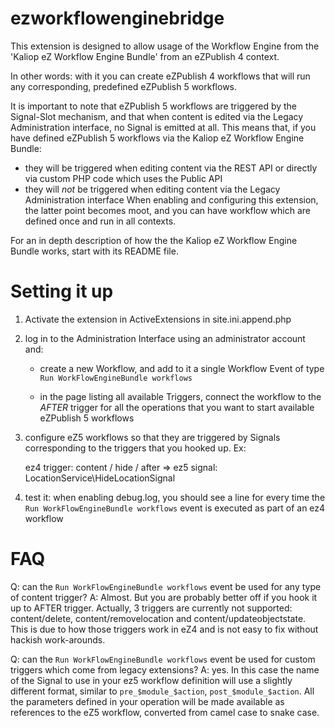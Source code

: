 ezworkflowenginebridge
======================

This extension is designed to allow usage of the Workflow Engine from the 'Kaliop eZ Workflow Engine Bundle' from an
eZPublish 4 context.

In other words: with it you can create eZPublish 4 workflows that will run any corresponding, predefined eZPublish 5 workflows.

It is important to note that eZPublish 5 workflows are triggered by the Signal-Slot mechanism, and that when content
is edited via the Legacy Administration interface, no Signal is emitted at all.
This means that, if you have defined eZPublish 5 workflows via the Kaliop eZ Workflow Engine Bundle:
- they will be triggered when editing content via the REST API or directly via custom PHP code which uses the Public API
- they will *not* be triggered when editing content via the Legacy Administration interface
When enabling and configuring this extension, the latter point becomes moot, and you can have workflow which are defined
once and run in all contexts.

For an in depth description of how the the Kaliop eZ Workflow Engine Bundle works, start with its README file. 

Setting it up
=============

1. Activate the extension in ActiveExtensions in site.ini.append.php 

2. log in to the Administration Interface using an administrator account and:

    - create a new Workflow, and add to it a single Workflow Event of type `Run WorkFlowEngineBundle workflows`
    
    - in the page listing all available Triggers, connect the workflow to the *AFTER* trigger for all the operations that
        you want to start available eZPublish 5 workflows

3. configure eZ5 workflows so that they are triggered by Signals corresponding to the triggers that you hooked up. Ex:

     ez4 trigger: content / hide / after => ez5 signal: LocationService\HideLocationSignal

4. test it: when enabling debug.log, you should see a line for every time the `Run WorkFlowEngineBundle workflows` event
     is executed as part of an ez4 workflow

FAQ
===

Q: can the `Run WorkFlowEngineBundle workflows` event be used for any type of content trigger?
A: Almost. But you are probably better off if you hook it up to AFTER trigger.
    Actually, 3 triggers are currently not supported: content/delete, content/removelocation and content/updateobjectstate.
    This is due to how those triggers work in eZ4 and is not easy to fix without hackish work-arounds.

Q: can the `Run WorkFlowEngineBundle workflows` event be used for custom triggers which come from legacy extensions?
A: yes. In this case the name of the Signal to use in your ez5 workflow definition will use a slightly different format,
     similar to `pre_$module_$action`, `post_$module_$action`. All the parameters defined in your operation will be made 
     available as references to the eZ5 workflow, converted from camel case to snake case.
